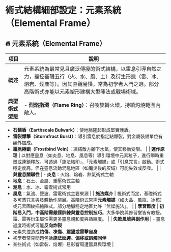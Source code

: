 # 術式結構細部設定：元素系統（Elemental Frame）

## 🔥 元素系統（Elemental Frame）

| 項目 | 說明 |
|------|------|
| **概述** | 元素系統為最常見且廣泛傳授的術式結構，以靈息引導自然之力，操控基礎五行（火、水、風、土）及衍生形態（雷、冰、熔岩、煙塵等）。因其直觀易懂，常為初學者入門之選。部分高階術式亦能以元素塑形建構大型陣法或戰場術域。 |
| **典型術式型態** | - **烈焰指環（Flame Ring）**：召喚旋轉火環，持續灼燒範圍內敵人。  
- **石鱗盾（Earthscale Bulwark）**：使地脈隆起形成堅實護盾。  
- **雷裂爆擊（Stormfract Burst）**：導引雷息於指定點爆裂，對金屬裝備單位有額外加成。  
- **霜脈縛鎖（Frostbind Vein）**：凍結敵方腳下水氣，使其移動受限。 |
| **運作原理** | 以對應靈息（如炎息、地息、風息等）導引環境中元素粒子，進行瞬時重塑或連鎖釋放。可透過「施法結印」、「元素觸媒」或「引息咒言」啟動。術式穩定度高，但在靈息流動混亂地區（如魔災後的灰域）可能失效或反噬。 |
| **與靈息關聯性** | - **炎息**：火焰、熔岩、熱氣術式主軸  
- **地息**：石土、金屬、重壓術式主軸  
- **潮息**：水、冰、霜雪術式常用  
- **風息**：氣流、聲波、雷電術式主要來源 |
| **施法媒介** | 視術式而定，基礎術式多可憑咒言與肢體動作施展。高階術式常需**元素觸媒**（如火晶、風瓶、冰核）或元素圖紋描繪陣式。部分地脈穩定地區允許「無媒施法」。 |
| **學習難度** | **初階易入門，中高階需嚴謹訓練與靈息控制技巧**。大多學院與修習堂皆有教授。霜、雷等衍生屬性需更多靈息親和度與熟練度。 |
| **失敗風險與副作用** | - 靈息過度時術式可能**反向炸裂**  
- 元素失控造成**灼傷、凍傷、震盪或雷擊自身**  
- 初學者常見問題包括**施法延遲、偏移或誤觸同伴**  
- 某些術式（如雷裂、熔爆）易影響周遭器具與環境 |
